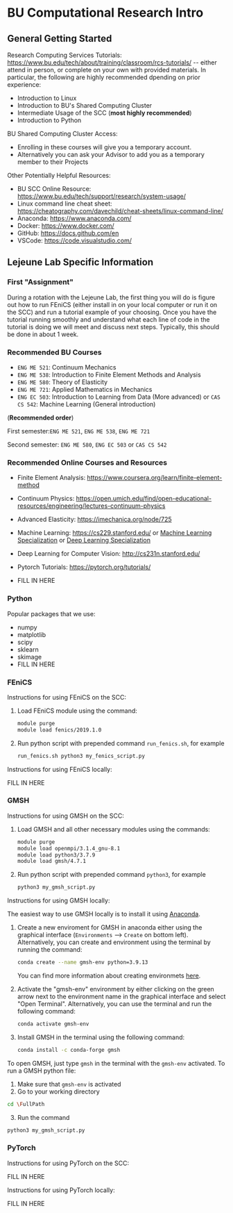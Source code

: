 # BU Computational Research Intro


## General Getting Started

Research Computing Services Tutorials: https://www.bu.edu/tech/about/training/classroom/rcs-tutorials/ -- either attend in person, or complete on your own with provided materials. In particular, the following are highly recommended dpending on prior experience:
* Introduction to Linux
* Introduction to BU's Shared Computing Cluster
* Intermediate Usage of the SCC (**most highly recommended**)
* Introduction to Python

BU Shared Computing Cluster Access:
* Enrolling in these courses will give you a temporary account. 
* Alternatively you can ask your Advisor to add you as a temporary member to their Projects

Other Potentially Helpful Resources:
* BU SCC Online Resource: https://www.bu.edu/tech/support/research/system-usage/
* Linux command line cheat sheet: https://cheatography.com/davechild/cheat-sheets/linux-command-line/
* Anaconda: https://www.anaconda.com/
* Docker: https://www.docker.com/
* GitHub: https://docs.github.com/en
* VSCode: https://code.visualstudio.com/

## Lejeune Lab Specific Information

### First "Assignment"
During a rotation with the Lejeune Lab, the first thing you will do is figure out how to run FEniCS (either install in on your local computer or run it on the SCC) and run a tutorial example of your choosing. Once you have the tutorial running smoothly and understand what each line of code in the tutorial is doing we will meet and discuss next steps. Typically, this should be done in about 1 week.

### Recommended BU Courses
* `ENG ME 521`: Continuum Mechanics 
* `ENG ME 538`: Introduction to Finite Element Methods and Analysis
* `ENG ME 580`: Theory of Elasticity
* `ENG ME 721`: Applied Mathematics in Mechanics
* `ENG EC 503`: Introduction to Learning from Data (More advanced) or `CAS CS 542`: Machine Learning (General introduction)

(**Recommended order**)

First semester:`ENG ME 521`, `ENG ME 538`, `ENG ME 721`

Second semester: `ENG ME 580`, `ENG EC 503` or `CAS CS 542`

### Recommended Online Courses and Resources
* Finite Element Analysis: https://www.coursera.org/learn/finite-element-method
* Continuum Physics: https://open.umich.edu/find/open-educational-resources/engineering/lectures-continuum-physics
* Advanced Elasticity: https://imechanica.org/node/725
* Machine Learning: https://cs229.stanford.edu/ or [Machine Learning Specialization](https://www.coursera.org/specializations/machine-learning-introduction?utm_source=gg&utm_medium=sem&utm_campaign=07_Machine_Learning_Stanford_Search-US&utm_content=B2C&campaignid=685340575&adgroupid=32639001781&device=c&keyword=machine%20learning%20techniques&matchtype=b&network=g&devicemodel=&adpostion=&creativeid=606802906474&hide_mobile_promo=&gclid=Cj0KCQiAg_KbBhDLARIsANx7wAxZRh6MDeb8VTJtdWNTyiwTonwTS4TRGD7yiviQRIKmJlVrSai6dwIaAjVfEALw_wcB#courses) or [Deep Learning Specialization](https://www.coursera.org/specializations/deep-learning?utm_source=gg&utm_medium=sem&utm_campaign=07_Machine_Learning_Stanford_Search-US&utm_content=B2C&campaignid=685340575&adgroupid=32639001781&device=c&keyword=machine%20learning%20techniques&matchtype=b&network=g&devicemodel=&adpostion=&creativeid=606802906474&hide_mobile_promo=&gclid=Cj0KCQiAg_KbBhDLARIsANx7wAxZRh6MDeb8VTJtdWNTyiwTonwTS4TRGD7yiviQRIKmJlVrSai6dwIaAjVfEALw_wcB#courses)

* Deep Learning for Computer Vision: http://cs231n.stanford.edu/
* Pytorch Tutorials: https://pytorch.org/tutorials/
* FILL IN HERE

### Python
Popular packages that we use:
* numpy
* matplotlib
* scipy
* sklearn
* skimage
* FILL IN HERE

### FEniCS
Instructions for using FEniCS on the SCC:
1. Load FEniCS module using the command: 
    
    ```bash 
    module purge
    module load fenics/2019.1.0 
    ```
2. Run python script with prepended command `run_fenics.sh`, for example 
    
    ``` bash 
    run_fenics.sh python3 my_fenics_script.py
    ```
Instructions for using FEniCS locally:

FILL IN HERE

### GMSH
Instructions for using GMSH on the SCC:

1. Load GMSH and all other necessary modules using the commands: 
    
    ```bash 
    module purge
    module load openmpi/3.1.4_gnu-8.1
    module load python3/3.7.9
    module load gmsh/4.7.1
    ```
2. Run python script with prepended command `python3`, for example 
    
    ``` bash 
    python3 my_gmsh_script.py
    ```

Instructions for using GMSH locally:

The easiest way to use GMSH locally is to install it using [Anaconda](https://www.anaconda.com/).
1. Create a new enviroment for GMSH in anaconda either using the graphical interface (`Environments` --> `Create` on bottom left).
    Alternatively, you can create and environment using the terminal by running the command: 
    
    ```bash
    conda create --name gmsh-env python=3.9.13
    ```
    
    You can find more information about creating environmets [here](https://conda.io/projects/conda/en/latest/user-guide/tasks/manage-environments.html).

2. Activate the "gmsh-env" environment by either clicking on the green arrow next to the environment name in the graphical interface and select "Open Terminal". Alternatively, you can use the terminal and run the following command:

    ```bash 
    conda activate gmsh-env
    ```
3. Install GMSH in the terminal using the following command:

    ```bash
    conda install -c conda-forge gmsh
    ```

To open GMSH, just type `gmsh` in the terminal with the `gmsh-env` activated.
To run a GMSH python file:

1. Make sure that `gmsh-env` is activated
2. Go to your working directory

```bash
cd \FullPath
```
3. Run the command

```bash 
python3 my_gmsh_script.py
```
### PyTorch
Instructions for using PyTorch on the SCC:

FILL IN HERE

Instructions for using PyTorch locally:

FILL IN HERE
